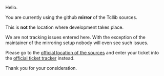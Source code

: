
Hello.

You are currently using the github __mirror__ of the Tcllib sources.

This is __not__ the location where development takes place.

We are not tracking issues entered here.  With the exception of the
maintainer of the mirroring setup nobody will even see such issues.

Please go to the
[official location of the sources](https://core.tcl.tk/tcllib)
and enter your ticket into the
[official ticket tracker](https://core.tcl.tk/tcllib/reportlist)
instead.

Thank you for your consideration.
